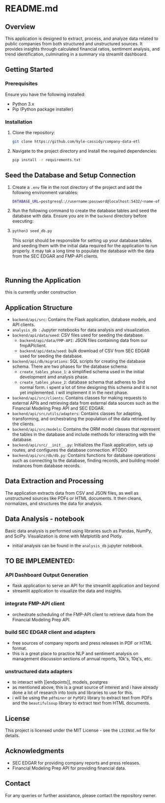 # README.md

## Overview

This application is designed to extract, process, and analyze data related to public companies from both structured and unstructured sources. It provides insights through calculated financial ratios, sentiment analysis, and trend identification, culminating in a summary via streamlit dashboard.

## Getting Started

### Prerequisites

Ensure you have the following installed:
- Python 3.x
- Pip (Python package installer)

### Installation

1. Clone the repository:
   ```sh
   git clone https://github.com/kyle-cassidy/company-data-etl
   ```
2. Navigate to the project directory and Install the required dependencies:
   ```sh
   pip install -r requirements.txt
   ```


## Seed the Database and Setup Connection


1. Create a `.env` file in the root directory of the project and add the following environment variables:
   ```sh
   DATABASE_URL=postgresql://username:password@localhost:5432/<name-of-your-db>
   ```
2. Run the following command to create the database tables and seed the database with data. Ensure you are in the `backend` directory before executing:
3. 
   ```sh
   python3 seed_db.py 
   ```
   This script should be responsible for setting up your database tables and seeding them with the initial data required for the application to run properly. it may tak a long time to populate the database with the data from the SEC EDGAR and FMP-API clients. 
   ```


## Running the Application

this is currently under construction

## Application Structure

- `backend/api/src`: Contains the Flask application, database models, and API clients.
- `analysis_db `: Jupyter notebooks for data analysis and visualization.
- `backend/api/data/seed`: CSV files used for seeding the database.
  - `backend/api/data/FMP-API`: JSON files containing data from our fmpAPIclient.
  - `backend/api/data/seed`: bulk download of CSV from SEC EDGAR used for seeding the database.
- `backend/api/db/migrations`: SQL scripts for creating the database schema. There are two phases for the database schema:
  - `create_tables_phase_1`: a simplified schema used in the initial development amd analysis phase.
  - `create_tables_phase_2`: database schema that adheres to 3nd normal form. i spent a lot of time designing this schema and it is not yet implemented. i will implement it in the next phase.
- `backend/api/src/clients`: Contains classes for making requests to external APIs and retrieving data from external data sources such as the Financial Modeling Prep API and SEC EDGAR.
- `backend/api/src/utils/adapters`: Contains classes for adapting, transforming, and orchestrating the population of the data retrieved by the clients.
- `backend/api/src/models`: Contains the ORM model classes that represent the tables in the database and include methods for interacting with the database.
- `backend/api/src/__init__.py`: Initializes the Flask application, sets up routes, and configures the database connection. #TODO
- `backend/api/src/db/db.py`: Contains functions for database operations such as connecting to the database, finding records, and building model instances from database records.

## Data Extraction and Processing

The application extracts data from CSV and JSON files, as well as unstructured sources like PDFs or HTML documents. It then cleans, normalizes, and structures the data for analysis.

## Data Analysis - notebook

Basic data analysis is performed using libraries such as Pandas, NumPy, and SciPy. Visualization is done with Matplotlib and Plotly.
- initial analysis can be found in the `analysis_db` jupyter notebook.

## TO BE IMPLEMENTED:

### API Dashboard Output Generation
- flask application to serve an API for the streamlit application and beyond
- streamlit application to visualize the data and insights.

### integrate FMP-API client
- orchestrate scheduling of the FMP-API client to retrieve data from the Financial Modeling Prep API.

### build SEC EDGAR client and adapters
- free sources of company reports and press releases in PDF or HTML format.
- this is a great place to practice NLP and sentiment analysis on management discussion sections of annual reports, 10k's, 10q's, etc.

### unstructured data adapters
- to interact with [[endpoints]], models, postgres
- as mentioned above, this is a great source of interest and i have already done a lot of research into tools and libraries to use for this.
- i will be using the `pdfminer` or `PyPDF2` library to extract text from PDFs and the `beautifulsoup` library to extract text from HTML documents. 


## License

This project is licensed under the MIT License - see the `LICENSE.md` file for details.

## Acknowledgments

- SEC EDGAR for providing company reports and press releases.
- Financial Modeling Prep API for providing financial data.

## Contact

For any queries or further assistance, please contact the repository owner.
